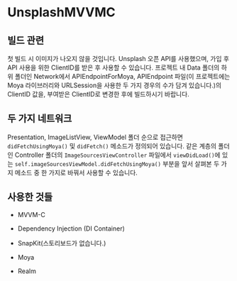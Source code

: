 # UnsplashMVVMC

## 빌드 관련

첫 빌드 시 이미지가 나오지 않을 것입니다. Unsplash 오픈 API를 사용했으며, 가입 후 API 사용을 위한 ClientID를 받은 후 사용할 수 있습니다. 프로젝트 내 Data 폴더의 하위 폴더인 Network에서 APIEndpointForMoya, APIEndpoint 파일(이 프로젝트에는 Moya 라이브러리와 URLSession을 사용한 두 가지 경우의 수가 담겨 있습니다.)의 ClientID 값을, 부여받은 ClientID로 변경한 후에 빌드하시기 바랍니다. 

## 두 가지 네트워크

Presentation, ImageListView, ViewModel 폴더 순으로 접근하면 `didFetchUsingMoya()` 및 `didFetch()` 메소드가 정의되어 있습니다. 같은 계층의 폴더인 Controller 폴더의 `ImageSourcesViewController` 파일에서 `viewDidLoad()`에 있는 `self.imageSourcesViewModel.didFetchUsingMoya()` 부분을 앞서 살펴본 두 가지 메소드 중 한 가지로 바꿔서 사용할 수 있습니다.

## 사용한 것들

- MVVM-C
- Dependency Injection (DI Container)

- SnapKit(스토리보드가 없습니다.)
- Moya
- Realm
